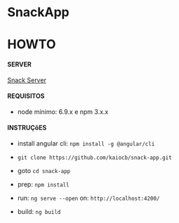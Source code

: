 # SnackApp

# HOWTO

#### SERVER
[Snack Server](https://github.com/kaiocb/snack-server)

#### REQUISITOS
* node mínimo: 6.9.x e npm 3.x.x

#### INSTRUÇõES

* install angular cli: `npm install -g @angular/cli`

* `git clone https://github.com/kaiocb/snack-app.git`

* goto `cd snack-app`

* prep: `npm install`

* run: `ng serve --open` on: `http://localhost:4200/`

* build: `ng build`
